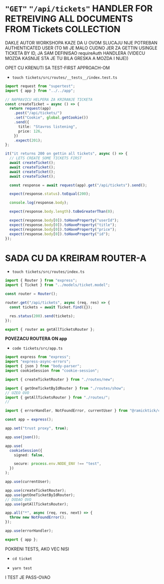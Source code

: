 # `"GET"` `"/api/tickets"` HANDLER FOR RETREIVING ALL DOCUMENTS FROM Tickets COLLECTION

DAKLE AUTOR WORKSHOPA KAZE DA U OVOM SLUCAJU NIJE POTREBAN AUTHENTICATED USER (TO MI JE MALO CUDNO JER ZA GETTIN USINGLE TICKETA BY ID, JA SAM DEFINISAO requireAuth HANDLERA (VIDECU MOZDA KASNIJE STA JE TU BILA GRESKA A MOZDA I NIJE))

OPET CU KRENUTI SA TEST-FIRST APPROACH-OM

- `touch tickets/src/routes/__tests__/index.test.ts`

```ts
import request from "supertest";
import { app } from "../../app";

// NAPRAVICU HELPERA ZA KRIRANJE TICKETA
const createTicket = async () => {
  return request(app)
    .post("/api/tickets/")
    .set("Cookie", global.getCookie())
    .send({
      title: "Stavros listening",
      price: 126,
    })
    .expect(201);
};

it("it returns 200 on gettin all tickets", async () => {
  // LETS CREATE SOME TICKETS FIRST
  await createTicket();
  await createTicket();
  await createTicket();
  await createTicket();

  const response = await request(app).get("/api/tickets").send();

  expect(response.status).toEqual(200);

  console.log(response.body);

  expect(response.body.length).toBeGreaterThan(0);

  expect(response.body[0]).toHaveProperty("userId");
  expect(response.body[0]).toHaveProperty("title");
  expect(response.body[0]).toHaveProperty("price");
  expect(response.body[0]).toHaveProperty("id");
});

```

# SADA CU DA KREIRAM ROUTER-A

- `touch tickets/src/routes/index.ts`

```ts
import { Router } from "express";
import { Ticket } from "../models/ticket.model";

const router = Router();

router.get("/api/tickets", async (req, res) => {
  const tickets = await Ticket.find({});

  res.status(200).send(tickets);
});

export { router as getAllTicketsRouter };
```

**POVEZACU ROUTERA ON app**

- `code tickets/src/app.ts`

```ts
import express from "express";
import "express-async-errors";
import { json } from "body-parser";
import cookieSession from "cookie-session";

import { createTicketRouter } from "./routes/new";

import { getOneTicketByIdRouter } from "./routes/show";
// UZEO OVO
import { getAllTicketsRouter } from "./routes/";
//

import { errorHandler, NotFoundError, currentUser } from "@ramicktick/common";

const app = express();

app.set("trust proxy", true);

app.use(json());

app.use(
  cookieSession({
    signed: false,

    secure: process.env.NODE_ENV !== "test",
  })
);

app.use(currentUser);

app.use(createTicketRouter);
app.use(getOneTicketByIdRouter);
// DODAO OVO
app.use(getAllTicketsRouter);

app.all("*", async (req, res, next) => {
  throw new NotFoundError();
});

app.use(errorHandler);

export { app };

```

POKRENI TESTS, AKO VEC NISI

- `cd ticket`

- `yarn test`

I TEST JE PASS-OVAO
